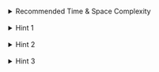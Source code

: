 <br>
<details class="hint-accordion">  
    <summary>Recommended Time & Space Complexity</summary>
    <p>
    You should aim for a solution with <code>O(1)</code> time for each function call and <code>O(n)</code> space, where <code>n</code> is the maximum number of elements present in the stack.
    </p>
</details>

<br>
<details class="hint-accordion">  
    <summary>Hint 1</summary>
    <p>
    A brute force solution would be to always check for the minimum element in the stack for the <code>getMin()</code> function call. This would be an <code>O(n)</code> approach. Can you think of a better way? Maybe <code>O(n)</code> extra space to store some information. 
    </p>
</details>

<br>
<details class="hint-accordion">  
    <summary>Hint 2</summary>
    <p>
    We can use a stack to maintain the elements. But how can we find the minimum element at any given time? Perhaps we should consider a prefix approach.
    </p>
</details>

<br>
<details class="hint-accordion">  
    <summary>Hint 3</summary>
    <p>
    We use an additional stack to maintain the prefix minimum element. When popping elements from the main stack, we should also pop from this extra stack. However, when pushing onto the extra stack, we should push the minimum of the top element of the extra stack and the current element onto this extra stack.
    </p>
</details>
